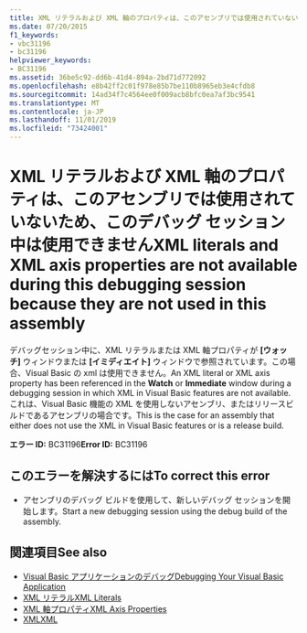 ```yaml
---
title: XML リテラルおよび XML 軸のプロパティは、このアセンブリでは使用されていないため、このデバッグ セッション中は使用できません
ms.date: 07/20/2015
f1_keywords:
- vbc31196
- bc31196
helpviewer_keywords:
- BC31196
ms.assetid: 36be5c92-dd6b-41d4-894a-2bd71d772092
ms.openlocfilehash: e8b42ff2c01f978e85b7be110b8965eb3e4cfdb8
ms.sourcegitcommit: 14ad34f7c4564ee0f009acb8bfc0ea7af3bc9541
ms.translationtype: MT
ms.contentlocale: ja-JP
ms.lasthandoff: 11/01/2019
ms.locfileid: "73424001"
---
```

# <a name="xml-literals-and-xml-axis-properties-are-not-available-during-this-debugging-session-because-they-are-not-used-in-this-assembly"></a><span data-ttu-id="4d73f-102">XML リテラルおよび XML 軸のプロパティは、このアセンブリでは使用されていないため、このデバッグ セッション中は使用できません</span><span class="sxs-lookup"><span data-stu-id="4d73f-102">XML literals and XML axis properties are not available during this debugging session because they are not used in this assembly</span></span>
<span data-ttu-id="4d73f-103">デバッグセッション中に、XML リテラルまたは XML 軸プロパティが **[ウォッチ]** ウィンドウまたは **[イミディエイト]** ウィンドウで参照されています。この場合、Visual Basic の xml は使用できません。</span><span class="sxs-lookup"><span data-stu-id="4d73f-103">An XML literal or XML axis property has been referenced in the **Watch** or **Immediate** window during a debugging session in which XML in Visual Basic features are not available.</span></span> <span data-ttu-id="4d73f-104">これは、Visual Basic 機能の XML を使用しないアセンブリ、またはリリースビルドであるアセンブリの場合です。</span><span class="sxs-lookup"><span data-stu-id="4d73f-104">This is the case for an assembly that either does not use the XML in Visual Basic features or is a release build.</span></span>  
  
 <span data-ttu-id="4d73f-105">**エラー ID:** BC31196</span><span class="sxs-lookup"><span data-stu-id="4d73f-105">**Error ID:** BC31196</span></span>  
  
## <a name="to-correct-this-error"></a><span data-ttu-id="4d73f-106">このエラーを解決するには</span><span class="sxs-lookup"><span data-stu-id="4d73f-106">To correct this error</span></span>  
  
- <span data-ttu-id="4d73f-107">アセンブリのデバッグ ビルドを使用して、新しいデバッグ セッションを開始します。</span><span class="sxs-lookup"><span data-stu-id="4d73f-107">Start a new debugging session using the debug build of the assembly.</span></span>  
  
## <a name="see-also"></a><span data-ttu-id="4d73f-108">関連項目</span><span class="sxs-lookup"><span data-stu-id="4d73f-108">See also</span></span>

- [<span data-ttu-id="4d73f-109">Visual Basic アプリケーションのデバッグ</span><span class="sxs-lookup"><span data-stu-id="4d73f-109">Debugging Your Visual Basic Application</span></span>](/visualstudio/debugger/debugger-basics)
- [<span data-ttu-id="4d73f-110">XML リテラル</span><span class="sxs-lookup"><span data-stu-id="4d73f-110">XML Literals</span></span>](../../visual-basic/language-reference/xml-literals/index.md)
- [<span data-ttu-id="4d73f-111">XML 軸プロパティ</span><span class="sxs-lookup"><span data-stu-id="4d73f-111">XML Axis Properties</span></span>](../../visual-basic/language-reference/xml-axis/index.md)
- [<span data-ttu-id="4d73f-112">XML</span><span class="sxs-lookup"><span data-stu-id="4d73f-112">XML</span></span>](../../visual-basic/programming-guide/language-features/xml/index.md)
